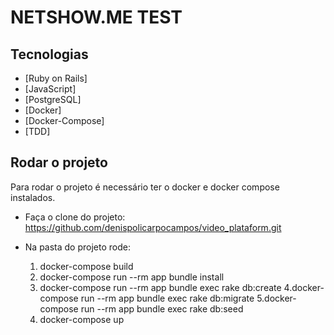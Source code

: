 # NETSHOW.ME TEST

## Tecnologias
* [Ruby on Rails]
* [JavaScript]
* [PostgreSQL]
* [Docker]
* [Docker-Compose]
* [TDD]

## Rodar o projeto

Para rodar o projeto é necessário ter o docker e docker compose instalados.

- Faça o clone do projeto: https://github.com/denispolicarpocampos/video_plataform.git
- Na pasta do projeto rode:

  1. docker-compose build
  2. docker-compose run --rm app bundle install
  3. docker-compose run --rm app bundle exec rake db:create 
  4.docker-compose run --rm app bundle exec rake db:migrate 
  5.docker-compose run --rm app bundle exec rake db:seed
  6. docker-compose up